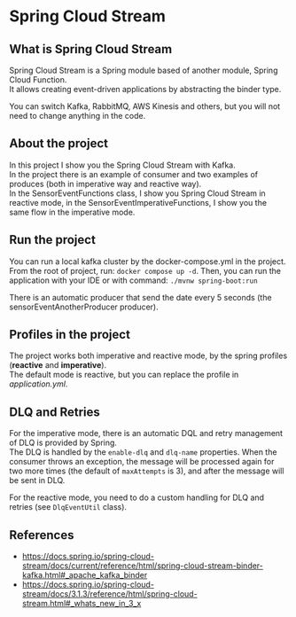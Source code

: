 # Spring Cloud Stream

## What is Spring Cloud Stream

Spring Cloud Stream is a Spring module based of another module, Spring Cloud Function. \
It allows creating event-driven applications by abstracting the binder type.

You can switch Kafka, RabbitMQ, AWS Kinesis and others, but you will not need to change anything in the code.

## About the project

In this project I show you the Spring Cloud Stream with Kafka. \
In the project there is an example of consumer and two examples of produces (both in imperative way and reactive way). \
In the SensorEventFunctions class, I show you Spring Cloud Stream in reactive mode,
in the SensorEventImperativeFunctions, I show you the same flow in the imperative mode.


## Run the project

You can run a local kafka cluster by the docker-compose.yml in the project. \
From the root of project, run: `docker compose up -d`.
Then, you can run the application with your IDE or with command: `./mvnw spring-boot:run`

There is an automatic producer that send the date every 5 seconds (the sensorEventAnotherProducer producer).


## Profiles in the project

The project works both imperative and reactive mode, by the spring profiles (**reactive** and **imperative**). \
The default mode is reactive, but you can replace the profile in _application.yml_.

## DLQ and Retries

For the imperative mode, there is an automatic DQL and retry management of DLQ is provided by Spring. \
The DLQ is handled by the `enable-dlq` and `dlq-name` properties. When the consumer throws an exception, the message
will be processed again for two more times (the default of `maxAttempts` is 3), and after the message will be sent in DLQ.

For the reactive mode, you need to do a custom handling for DLQ and retries (see `DlqEventUtil` class).


## References
- https://docs.spring.io/spring-cloud-stream/docs/current/reference/html/spring-cloud-stream-binder-kafka.html#_apache_kafka_binder
- https://docs.spring.io/spring-cloud-stream/docs/3.1.3/reference/html/spring-cloud-stream.html#_whats_new_in_3_x
